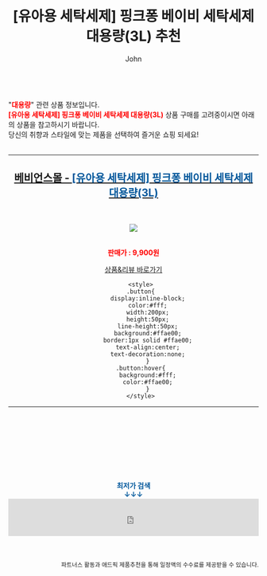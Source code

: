 ﻿---
layout: post
title:  "[유아용 세탁세제] 핑크퐁 베이비 세탁세제 대용량(3L) 추천"
author: John
categories: [ 대용량 ]
tags: [ 대용량 파일 전송, 대용량 파일 공유, 대용량 동영상 용량 줄이기, 대용량 보조배터리, 대용량 mkv mp4 변환, 대용량 pdf 용량 줄이기, 대용량 과자, 대용량 메일 전송, 대용량 usb, 대용량 와인 ]
image: http://image.lgcare.com/babienceWebSrc//upload/product/202105/S0024297_01_2.jpg 
description: "[유아용 세탁세제] 핑크퐁 베이비 세탁세제 대용량(3L) 추천 관련 상품으로 가장 고객 선호도가 높은 제품입니다."
toc: true
toc_sticky: true
---

<br>
"<b><font color='#ff0000'>대용량</font></b>" 관련 상품 정보입니다.
<br>
<b><font color='#ff0000'>[유아용 세탁세제] 핑크퐁 베이비 세탁세제 대용량(3L)</font></b> 상품 구매를 고려중이시면 아래의 상품을 참고하시기 바랍니다.
<br>
당신의 취향과 스타일에 맞는 제품을 선택하여 즐거운 쇼핑 되세요!
<br><br>
<hr>
<p>
    
<center><h2><a href="https://nico.kr/oP2Mmc" target="_blank"><b>베비언스몰 - <font color='#01579B'>[유아용 세탁세제] 핑크퐁 베이비 세탁세제 대용량(3L)</font></b></a></h2><br>

<a href="https://nico.kr/oP2Mmc" target="_blank"><img src="http://image.lgcare.com/babienceWebSrc//upload/product/202105/S0024297_01_2.jpg"></a><br><br>

<b><font color='#ff0000'>판매가 : 9,900원 </font></b><br>

<a href="https://nico.kr/oP2Mmc" target="_blank" class="button">상품&리뷰 바로가기</a><p>

        <style>
        .button{
            display:inline-block;
            color:#fff;
            width:200px;
            height:50px;
            line-height:50px;
            background:#ffae00;
            border:1px solid #ffae00;
            text-align:center;
            text-decoration:none;
            }
        .button:hover{
            background:#fff;
            color:#ffae00;
            }
        </style>

<hr>

<br><br><br><br><br><br><br>
<center><b><font color='#01579B' size='medium'>최저가 검색<br>
↓↓↓</font></b></center>
<center><iframe src="https://coupa.ng/b1Tbjx" width="100%" height="75" frameborder="0" scrolling="no" referrerpolicy="unsafe-url"></iframe></center>
<br><br>
<p>
<small>
    <div align="right">파트너스 활동과 애드픽 제품추천을 통해 일정액의 수수료를 제공받을 수 있습니다.</div>
</small>
</p>
